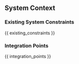 ## System Context

### Existing System Constraints

{{ existing_constraints }}

### Integration Points

{{ integration_points }}